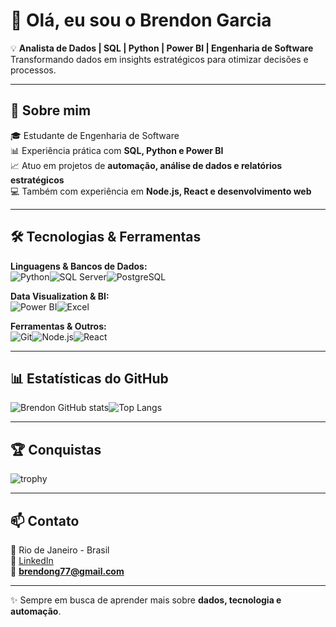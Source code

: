 # 👋 Olá, eu sou o Brendon Garcia  

💡 **Analista de Dados | SQL | Python | Power BI | Engenharia de Software**  
Transformando dados em insights estratégicos para otimizar decisões e processos.

---

## 🚀 Sobre mim
🎓 Estudante de Engenharia de Software  
📊 Experiência prática com **SQL, Python e Power BI**  
📈 Atuo em projetos de **automação, análise de dados e relatórios estratégicos**  
💻 Também com experiência em **Node.js, React e desenvolvimento web**  

---

## 🛠️ Tecnologias & Ferramentas

**Linguagens & Bancos de Dados:**  
![Python](https://img.shields.io/badge/-Python-3776AB?logo=python&logoColor=white&style=for-the-badge)![SQL Server](https://img.shields.io/badge/-SQL%20Server-CC2927?logo=microsoft-sql-server&logoColor=white&style=for-the-badge)![PostgreSQL](https://img.shields.io/badge/-PostgreSQL-4169E1?logo=postgresql&logoColor=white&style=for-the-badge)  

**Data Visualization & BI:**  
![Power BI](https://img.shields.io/badge/-PowerBI-F2C811?logo=powerbi&logoColor=black&style=for-the-badge)![Excel](https://img.shields.io/badge/-Excel-217346?logo=microsoft-excel&logoColor=white&style=for-the-badge)  

**Ferramentas & Outros:**  
![Git](https://img.shields.io/badge/-Git-F05032?logo=git&logoColor=white&style=for-the-badge)![Node.js](https://img.shields.io/badge/-Node.js-339933?logo=node.js&logoColor=white&style=for-the-badge)![React](https://img.shields.io/badge/-React-61DAFB?logo=react&logoColor=black&style=for-the-badge)  

---

## 📊 Estatísticas do GitHub
![Brendon GitHub stats](https://github-readme-stats.vercel.app/api?username=brendongarcia&show_icons=true&theme=tokyonight)![Top Langs](https://github-readme-stats.vercel.app/api/top-langs/?username=brendongarcia&layout=compact&theme=tokyonight)

---

## 🏆 Conquistas
![trophy](https://github-profile-trophy.vercel.app/?username=brendongarcia&theme=onedark&row=1&column=6)

---

## 📫 Contato
📍 Rio de Janeiro - Brasil  
💼 [LinkedIn](https://www.linkedin.com/in/brendongarciarocha)  
📧 **brendong77@gmail.com**

---
✨ Sempre em busca de aprender mais sobre **dados, tecnologia e automação**.
